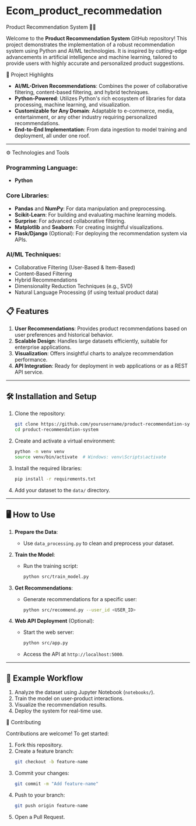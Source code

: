 # Ecom_product_recommedation
 Product Recommendation System 🛒💡  

Welcome to the **Product Recommendation System** GitHub repository! This project demonstrates the implementation of a robust recommendation system using Python and AI/ML technologies. It is inspired by cutting-edge advancements in artificial intelligence and machine learning, tailored to provide users with highly accurate and personalized product suggestions.



 🚀 Project Highlights

- **AI/ML-Driven Recommendations**: Combines the power of collaborative filtering, content-based filtering, and hybrid techniques.
- **Python-Powered**: Utilizes Python's rich ecosystem of libraries for data processing, machine learning, and visualization.
- **Customizable for Any Domain**: Adaptable to e-commerce, media, entertainment, or any other industry requiring personalized recommendations.
- **End-to-End Implementation**: From data ingestion to model training and deployment, all under one roof.

---
 ⚙️ Technologies and Tools

### Programming Language:
- **Python**

### Core Libraries:
- **Pandas** and **NumPy**: For data manipulation and preprocessing.
- **Scikit-Learn**: For building and evaluating machine learning models.
- **Surprise**: For advanced collaborative filtering.
- **Matplotlib** and **Seaborn**: For creating insightful visualizations.
- **Flask/Django** (Optional): For deploying the recommendation system via APIs.

### AI/ML Techniques:
- Collaborative Filtering (User-Based & Item-Based)
- Content-Based Filtering
- Hybrid Recommendations
- Dimensionality Reduction Techniques (e.g., SVD)
- Natural Language Processing (if using textual product data)



## 📋 Features

1. **User Recommendations**: Provides product recommendations based on user preferences and historical behavior.
2. **Scalable Design**: Handles large datasets efficiently, suitable for enterprise applications.
3. **Visualization**: Offers insightful charts to analyze recommendation performance.
4. **API Integration**: Ready for deployment in web applications or as a REST API service.

---

## 🛠️ Installation and Setup

1. Clone the repository:
   ```bash
   git clone https://github.com/yourusername/product-recommendation-system.git
   cd product-recommendation-system
   ```

2. Create and activate a virtual environment:
   ```bash
   python -m venv venv
   source venv/bin/activate  # Windows: venv\Scripts\activate
   ```

3. Install the required libraries:
   ```bash
   pip install -r requirements.txt
   ```

4. Add your dataset to the `data/` directory.

---

## 🖥️ How to Use

1. **Prepare the Data**:
   - Use `data_processing.py` to clean and preprocess your dataset.

2. **Train the Model**:
   - Run the training script:
     ```bash
     python src/train_model.py
     ```

3. **Get Recommendations**:
   - Generate recommendations for a specific user:
     ```bash
     python src/recommend.py --user_id <USER_ID>
     ```

4. **Web API Deployment** (Optional):
   - Start the web server:
     ```bash
     python src/app.py
     ```
   - Access the API at `http://localhost:5000`.

---

## 🧪 Example Workflow

1. Analyze the dataset using Jupyter Notebook (`notebooks/`).
2. Train the model on user-product interactions.
3. Visualize the recommendation results.
4. Deploy the system for real-time use.

 🤝 Contributing

Contributions are welcome! To get started:  

1. Fork this repository.  
2. Create a feature branch:
   ```bash
   git checkout -b feature-name
   ```
3. Commit your changes:
   ```bash
   git commit -m "Add feature-name"
   ```
4. Push to your branch:
   ```bash
   git push origin feature-name
   ```
5. Open a Pull Request.  

